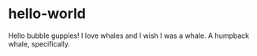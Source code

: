 # hello-world

Hello bubble guppies!
I love whales and I wish I was a whale. A humpback whale, specifically. 
